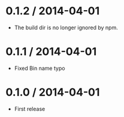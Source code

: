 # 0.1.2 / 2014-04-01

- The build dir is no longer ignored by npm.

# 0.1.1 / 2014-04-01

- Fixed Bin name typo

# 0.1.0 / 2014-04-01

- First release
